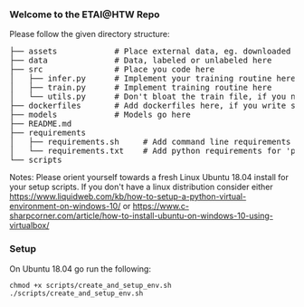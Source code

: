 ### Welcome to the ETAI@HTW Repo
Please follow the given directory structure:

<pre>
├── assets            # Place external data, eg. downloaded libraries, repos etc here. 
├── data              # Data, labeled or unlabeled here
├── src               # Place you code here
│   ├── infer.py      # Implement your training routine here
│   ├── train.py      # Implement training routine here
│   └── utils.py      # Don't bloat the train file, if you need helpers, place them here
├── dockerfiles       # Add dockerfiles here, if you write some
├── models            # Models go here
├── README.md
├── requirements
│   ├── requirements.sh     # Add command line requirements for environment setup here
│   └── requirements.txt    # Add python requirements for 'pip install -r requirements/requirements.txt' here
└── scripts
</pre>

Notes: Please orient yourself towards a fresh Linux Ubuntu 18.04 install for your setup scripts. 
If you don't have a linux distribution consider either https://www.liquidweb.com/kb/how-to-setup-a-python-virtual-environment-on-windows-10/ or https://www.c-sharpcorner.com/article/how-to-install-ubuntu-on-windows-10-using-virtualbox/
### Setup
On Ubuntu 18.04 go run the following:
```shell
chmod +x scripts/create_and_setup_env.sh
./scripts/create_and_setup_env.sh
```